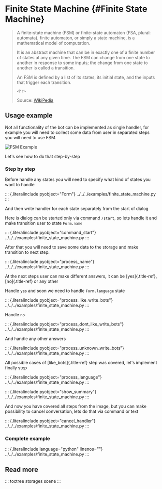 # Finite State Machine {#Finite State Machine}

> A finite-state machine (FSM) or finite-state automaton (FSA, plural:
> automata), finite automaton, or simply a state machine, is a
> mathematical model of computation.
>
> It is an abstract machine that can be in exactly one of a finite
> number of states at any given time. The FSM can change from one state
> to another in response to some inputs; the change from one state to
> another is called a transition.
>
> An FSM is defined by a list of its states, its initial state, and the
> inputs that trigger each transition.
>
> ```{=html}
> <hr>
> ```
> Source: [WikiPedia](wiki)

## Usage example

Not all functionality of the bot can be implemented as single handler,
for example you will need to collect some data from user in separated
steps you will need to use FSM.

![FSM Example](../../_static/fsm_example.png)

Let\'s see how to do that step-by-step

### Step by step

Before handle any states you will need to specify what kind of states
you want to handle

::: {.literalinclude pyobject="Form"}
../../../examples/finite_state_machine.py
:::

And then write handler for each state separately from the start of
dialog

Here is dialog can be started only via command `/start`, so lets handle
it and make transition user to state `Form.name`

::: {.literalinclude pyobject="command_start"}
../../../examples/finite_state_machine.py
:::

After that you will need to save some data to the storage and make
transition to next step.

::: {.literalinclude pyobject="process_name"}
../../../examples/finite_state_machine.py
:::

At the next steps user can make different answers, it can be
[yes]{.title-ref}, [no]{.title-ref} or any other

Handle `yes` and soon we need to handle `Form.language` state

::: {.literalinclude pyobject="process_like_write_bots"}
../../../examples/finite_state_machine.py
:::

Handle `no`

::: {.literalinclude pyobject="process_dont_like_write_bots"}
../../../examples/finite_state_machine.py
:::

And handle any other answers

::: {.literalinclude pyobject="process_unknown_write_bots"}
../../../examples/finite_state_machine.py
:::

All possible cases of [like_bots]{.title-ref} step was covered, let\'s
implement finally step

::: {.literalinclude pyobject="process_language"}
../../../examples/finite_state_machine.py
:::

::: {.literalinclude pyobject="show_summary"}
../../../examples/finite_state_machine.py
:::

And now you have covered all steps from the image, but you can make
possibility to cancel conversation, lets do that via command or text

::: {.literalinclude pyobject="cancel_handler"}
../../../examples/finite_state_machine.py
:::

### Complete example

::: {.literalinclude language="python" linenos=""}
../../../examples/finite_state_machine.py
:::

## Read more

::: toctree
storages scene
:::
